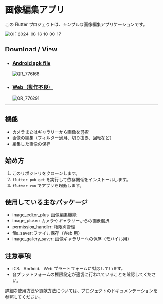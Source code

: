 # 画像編集アプリ

この Flutter プロジェクトは、シンプルな画像編集アプリケーションです。

![GIF 2024-08-16 10-30-17](https://github.com/user-attachments/assets/c461ac91-d48c-4e96-b109-aae1a276ead8)

## Download / View
- ### [Android apk file](https://raw.githubusercontent.com/check5004/iamge_drawing_test/main/release/Android/app-release.apk)

  ![QR_776168](https://github.com/user-attachments/assets/a06dcf90-5b47-4d0e-92d1-6d00a970662c)

- ### [Web（動作不良）](https://check5004.github.io/iamge_drawing_test/)

  ![QR_776291](https://github.com/user-attachments/assets/3216a541-65c4-408c-870d-9ffe423b86d3)

---

## 機能

- カメラまたはギャラリーから画像を選択
- 画像の編集（フィルター適用、切り抜き、回転など）
- 編集した画像の保存

## 始め方

1. このリポジトリをクローンします。
2. `flutter pub get` を実行して依存関係をインストールします。
3. `flutter run` でアプリを起動します。

## 使用している主なパッケージ

- image_editor_plus: 画像編集機能
- image_picker: カメラやギャラリーからの画像選択
- permission_handler: 権限の管理
- file_saver: ファイル保存（Web 用）
- image_gallery_saver: 画像ギャラリーへの保存（モバイル用）

## 注意事項

- iOS、Android、Web プラットフォームに対応しています。
- 各プラットフォームの権限設定が適切に行われていることを確認してください。

詳細な使用方法や貢献方法については、プロジェクトのドキュメンテーションを参照してください。
